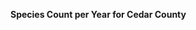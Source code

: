 
<span><span><p dir="auto"><strong>Species Count per Year for Cedar County</strong></p></span></span><canvas height="0" width="0" style="display: block; box-sizing: border-box; height: 0px; width: 0px;"></canvas>
